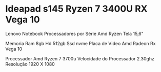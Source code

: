 # Ideapad s145 Ryzen 7 3400U RX Vega 10

Lenovo Notebook
Processadores por Série Amd Ryzen
Tela 15,6"

Memoria Ram 8gb
Hd 512gb Ssd nvme
Placa de Video Amd Radeon Rx Vega 10

Processador
Amd Ryzen 7 3700u
Velocidade do Processador 2.30ghz
Resolução 1920 X 1080

